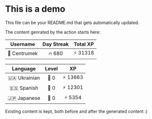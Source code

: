 # This is a demo

This file can be your README.md that gets automatically updated.

The content genrated by the action starts here:

<!--START_SECTION:duolingoStats-->
<!-- Automatically generated with https://github.com/centrumek/duolingo-readme-stats-->

| Username | Day Streak | Total XP |
|:---:|:---:|:---:|
| 👤 Centrumek | 🔥 680 | ⚡ 31318 |

| Language | Level | XP |
|:---:|:---:|:---:|
| 🇺🇦 Ukrainian | 👑 0 | ⚡ 13663 |
| 🇪🇸 Spanish | 👑 0 | ⚡ 12301 |
| 🇯🇵 Japanese | 👑 0 | ⚡ 5354 |

<!--END_SECTION:duolingoStats-->

Existing content is kept, both before and after the generated content :)